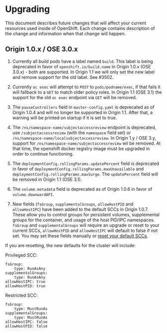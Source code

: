 # Upgrading

This document describes future changes that will affect your current resources used
inside of OpenShift. Each change contains description of the change and information
when that change will happen.


## Origin 1.0.x / OSE 3.0.x

1. Currently all build pods have a label named `build`. This label is being deprecated
  in favor of `openshift.io/build.name` in Origin 1.0.x (OSE 3.0.x) - both are supported.
  In Origin 1.1 we will only set the new label and remove support for the old label.
  See #3502.

1. Currently `oc exec` will attempt to `POST` to `pods/podname/exec`, if that fails it will
  fallback to a `GET` to match older policy roles.  In Origin 1.1 (OSE 3.1) the support for the
  old `oc exec` endpoint via `GET` will be removed.

1. The `pauseControllers` field in `master-config.yaml` is deprecated as of Origin 1.0.4 and will
  no longer be supported in Origin 1.1. After that, a warning will be printed on startup if it
  is set to true.

1. The `/ns/namespace-name/subjectaccessreview` endpoint is deprecated, use `/subjectaccessreview` 
(with the `namespace` field set) or `/ns/namespace-name/localsubjectaccessreview`.  In 
Origin 1.y / OSE 3.y, support for `/ns/namespace-name/subjectaccessreview` wil be removed.
At that time, the openshift docker registry image must be upgraded in order to continue functioning.

1. The `deploymentConfig.rollingParams.updatePercent` field is deprecated in
  favor of `deploymentConfig.rollingParams.maxUnavailable` and
  `deploymentConfig.rollingParams.maxSurge`. The `updatePercent` field will be
  removed  in Origin 1.1 (OSE 3.1).

1. The `volume.metadata` field is deprecated as of Origin 1.0.6 in favor of `volume.downwardAPI`.

1. New fields (`fsGroup`, `supplementalGroups`, `allowHostPID` and `allowHostIPC`) have been added 
to the default SCCs in Origin 1.0.7.  These allow you to control groups for persistent volumes,
supplemental groups for the container, and usage of the host PID/IPC namespaces.  `fsGroup` and
`supplementalGroups` will require an upgrade or reset to your current SCCs, `allowHostPID` and 
`allowHostIPC` will default to false if not set.
You may set these fields manually or [reset your default SCCs](https://docs.openshift.org/latest/admin_guide/manage_scc.html#updating-the-default-security-context-constraints).

If you are resetting, the new defaults for the cluster will include:

Privileged SCC:
```
fsGroup:
    type: RunAsAny
supplementalGroups:
    type: RunAsAny
allowHostIPC: true
allowHostPID: true
```

Restricted SCC:
```
fsGroup:
    type: MustRunAs
supplementalGroups:
    type: MustRunAs    
allowHostIPC: false
allowHostPID: false
```
